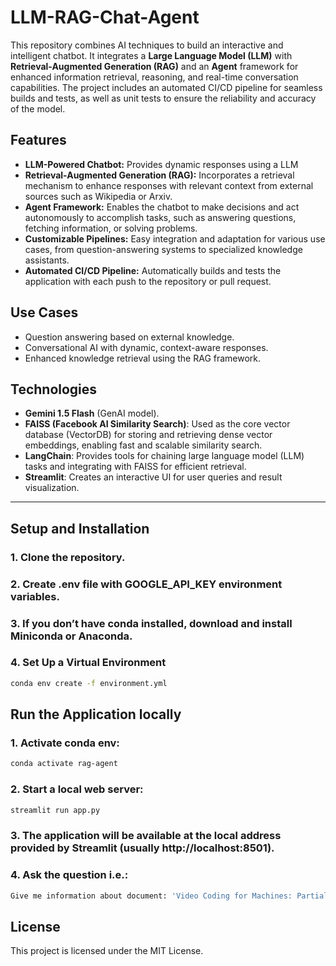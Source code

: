# LLM-RAG-Chat-Agent

This repository combines AI techniques to build an interactive and intelligent chatbot. It integrates a **Large Language Model (LLM)** with **Retrieval-Augmented Generation (RAG)** and an **Agent** framework for enhanced information retrieval, reasoning, and real-time conversation capabilities. The project includes an automated CI/CD pipeline for seamless builds and tests, as well as unit tests to ensure the reliability and accuracy of the model.

## Features

- **LLM-Powered Chatbot:** Provides dynamic responses using a LLM
- **Retrieval-Augmented Generation (RAG):** Incorporates a retrieval mechanism to enhance responses with relevant context from external sources such as Wikipedia or Arxiv.
- **Agent Framework:** Enables the chatbot to make decisions and act autonomously to accomplish tasks, such as answering questions, fetching information, or solving problems.
- **Customizable Pipelines:** Easy integration and adaptation for various use cases, from question-answering systems to specialized knowledge assistants.
- **Automated CI/CD Pipeline:** Automatically builds and tests the application with each push to the repository or pull request.
  
## Use Cases

- Question answering based on external knowledge.
- Conversational AI with dynamic, context-aware responses.
- Enhanced knowledge retrieval using the RAG framework.
  
## Technologies

- **Gemini 1.5 Flash** (GenAI model).
- **FAISS (Facebook AI Similarity Search)**: Used as the core vector database (VectorDB) for storing and retrieving dense vector embeddings, enabling fast and scalable similarity search.
- **LangChain**: Provides tools for chaining large language model (LLM) tasks and integrating with FAISS for efficient retrieval.
- **Streamlit**: Creates an interactive UI for user queries and result visualization.

---

## Setup and Installation

### 1. Clone the repository.

### 2. Create .env file with GOOGLE_API_KEY environment variables.

### 3. If you don’t have conda installed, download and install Miniconda or Anaconda.

### 4. Set Up a Virtual Environment

```bash
conda env create -f environment.yml
```

## Run the Application locally

### 1. Activate conda env:

```bash
conda activate rag-agent
```

### 2. Start a local web server:

```bash
streamlit run app.py
```

### 3. The application will be available at the local address provided by Streamlit (usually http://localhost:8501).

### 4. Ask the question i.e.:

```bash
Give me information about document: 'Video Coding for Machines: Partial transmission of SIFT features'
```

## License

This project is licensed under the MIT License.
